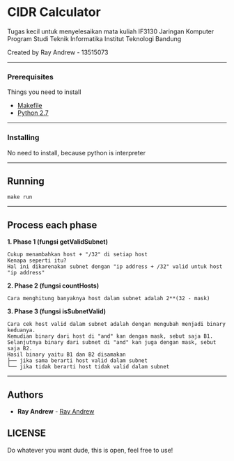 # CIDR Calculator

Tugas kecil untuk menyelesaikan mata kuliah IF3130 Jaringan Komputer
Program Studi Teknik Informatika
Institut Teknologi
Bandung

Created by Ray Andrew - 13515073

---

### Prerequisites

Things you need to install

* [Makefile](https://www.gnu.org/software/make/)
* [Python 2.7](https://www.python.org/download/releases/2.7/)

---

### Installing

No need to install, because python is interpreter

---

## Running

```
make run
```

---

## Process each phase

**1.  Phase 1 (fungsi getValidSubnet)**
```
Cukup menambahkan host + "/32" di setiap host
Kenapa seperti itu?
Hal ini dikarenakan subnet dengan "ip address + /32" valid untuk host "ip address"
```

**2.  Phase 2 (fungsi countHosts)**
```
Cara menghitung banyaknya host dalam subnet adalah 2**(32 - mask)
```

**3.  Phase 3 (fungsi isSubnetValid)**
```
Cara cek host valid dalam subnet adalah dengan mengubah menjadi binary keduanya.
Kemudian binary dari host di "and" kan dengan mask, sebut saja B1.
Selanjutnya binary dari subnet di "and" kan juga dengan mask, sebut saja B2.
Hasil binary yaitu B1 dan B2 disamakan
├── jika sama berarti host valid dalam subnet
└── jika tidak berarti host tidak valid dalam subnet
```

---

## Authors

* **Ray Andrew** - [Ray Andrew](https://github.com/rayandrews)

## LICENSE
Do whatever you want dude, this is open, feel free to use!